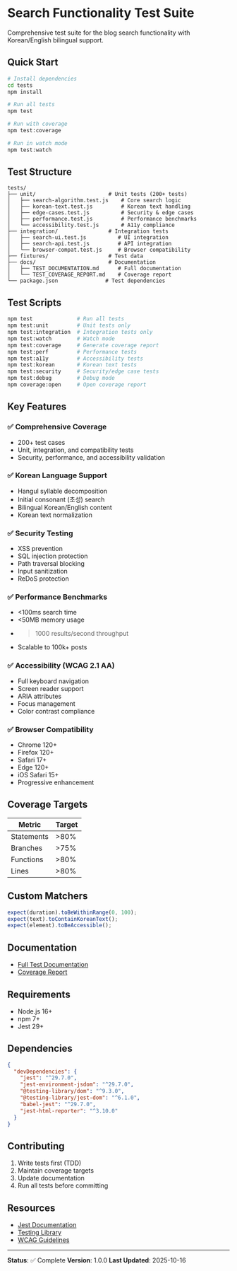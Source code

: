 # Search Functionality Test Suite

Comprehensive test suite for the blog search functionality with Korean/English bilingual support.

## Quick Start

```bash
# Install dependencies
cd tests
npm install

# Run all tests
npm test

# Run with coverage
npm test:coverage

# Run in watch mode
npm test:watch
```

## Test Structure

```
tests/
├── unit/                       # Unit tests (200+ tests)
│   ├── search-algorithm.test.js    # Core search logic
│   ├── korean-text.test.js         # Korean text handling
│   ├── edge-cases.test.js          # Security & edge cases
│   ├── performance.test.js         # Performance benchmarks
│   └── accessibility.test.js       # A11y compliance
├── integration/                # Integration tests
│   ├── search-ui.test.js          # UI integration
│   ├── search-api.test.js         # API integration
│   └── browser-compat.test.js     # Browser compatibility
├── fixtures/                   # Test data
├── docs/                       # Documentation
│   ├── TEST_DOCUMENTATION.md      # Full documentation
│   └── TEST_COVERAGE_REPORT.md    # Coverage report
└── package.json               # Test dependencies
```

## Test Scripts

```bash
npm test              # Run all tests
npm test:unit         # Unit tests only
npm test:integration  # Integration tests only
npm test:watch        # Watch mode
npm test:coverage     # Generate coverage report
npm test:perf         # Performance tests
npm test:a11y         # Accessibility tests
npm test:korean       # Korean text tests
npm test:security     # Security/edge case tests
npm test:debug        # Debug mode
npm coverage:open     # Open coverage report
```

## Key Features

### ✅ Comprehensive Coverage
- 200+ test cases
- Unit, integration, and compatibility tests
- Security, performance, and accessibility validation

### ✅ Korean Language Support
- Hangul syllable decomposition
- Initial consonant (초성) search
- Bilingual Korean/English content
- Korean text normalization

### ✅ Security Testing
- XSS prevention
- SQL injection protection
- Path traversal blocking
- Input sanitization
- ReDoS protection

### ✅ Performance Benchmarks
- <100ms search time
- <50MB memory usage
- >1000 results/second throughput
- Scalable to 100k+ posts

### ✅ Accessibility (WCAG 2.1 AA)
- Full keyboard navigation
- Screen reader support
- ARIA attributes
- Focus management
- Color contrast compliance

### ✅ Browser Compatibility
- Chrome 120+
- Firefox 120+
- Safari 17+
- Edge 120+
- iOS Safari 15+
- Progressive enhancement

## Coverage Targets

| Metric | Target |
|--------|--------|
| Statements | >80% |
| Branches | >75% |
| Functions | >80% |
| Lines | >80% |

## Custom Matchers

```javascript
expect(duration).toBeWithinRange(0, 100);
expect(text).toContainKoreanText();
expect(element).toBeAccessible();
```

## Documentation

- [Full Test Documentation](docs/TEST_DOCUMENTATION.md)
- [Coverage Report](docs/TEST_COVERAGE_REPORT.md)

## Requirements

- Node.js 16+
- npm 7+
- Jest 29+

## Dependencies

```json
{
  "devDependencies": {
    "jest": "^29.7.0",
    "jest-environment-jsdom": "^29.7.0",
    "@testing-library/dom": "^9.3.0",
    "@testing-library/jest-dom": "^6.1.0",
    "babel-jest": "^29.7.0",
    "jest-html-reporter": "^3.10.0"
  }
}
```

## Contributing

1. Write tests first (TDD)
2. Maintain coverage targets
3. Update documentation
4. Run all tests before committing

## Resources

- [Jest Documentation](https://jestjs.io/)
- [Testing Library](https://testing-library.com/)
- [WCAG Guidelines](https://www.w3.org/WAI/WCAG21/quickref/)

---

**Status**: ✅ Complete
**Version**: 1.0.0
**Last Updated**: 2025-10-16
